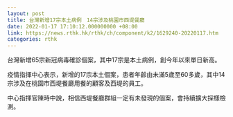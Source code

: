 ```yaml
---
layout: post
title: 台灣新增17宗本土病例　14宗涉及桃園市西堤餐廳
date: 2022-01-17 17:10:12.000000000 +08:00
link: https://news.rthk.hk/rthk/ch/component/k2/1629240-20220117.htm
categories: rthk
---
```


台灣新增65宗新冠病毒確診個案，其中17宗是本土病例，創今年以來單日新高。

疫情指揮中心表示，新增的17宗本土個案，患者年齡由未滿5歲至60多歲，其中14宗涉及在桃園市西堤餐廳用餐的顧客及西堤的員工。

中心指揮官陳時中說，相信西堤餐廳群組一定有未發現的個案，會持續擴大採樣檢測。
